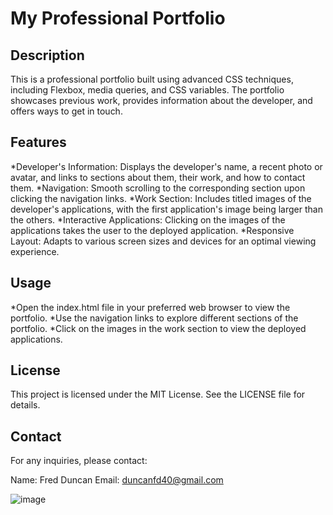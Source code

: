 # My Professional Portfolio 

## Description
This is a professional portfolio built using advanced CSS techniques, including Flexbox, media queries, and CSS variables. The portfolio showcases previous work, provides information about the developer, and offers ways to get in touch.

## Features

 *Developer's Information: Displays the developer's name, a recent photo or avatar, and links to sections about them, their work, and how to contact them.
 *Navigation: Smooth scrolling to the corresponding section upon clicking the navigation links.
 *Work Section: Includes titled images of the developer's applications, with the first application's image being larger than the others.
 *Interactive Applications: Clicking on the images of the applications takes the user to the deployed application.
 *Responsive Layout: Adapts to various screen sizes and devices for an optimal viewing experience.

## Usage

 *Open the index.html file in your preferred web browser to view the portfolio.
 *Use the navigation links to explore different sections of the portfolio.
 *Click on the images in the work section to view the deployed applications.

## License

This project is licensed under the MIT License. See the LICENSE file for details.

## Contact
For any inquiries, please contact:

Name: Fred Duncan
Email: duncanfd40@gmail.com

![image](https://github.com/user-attachments/assets/6d0f8630-3d0f-40bb-a2d8-e2f7e9f080a5)
